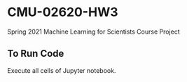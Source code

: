 # CMU-02620-HW3
Spring 2021 Machine Learning for Scientists Course Project

## To Run Code
Execute all cells of Jupyter notebook.
